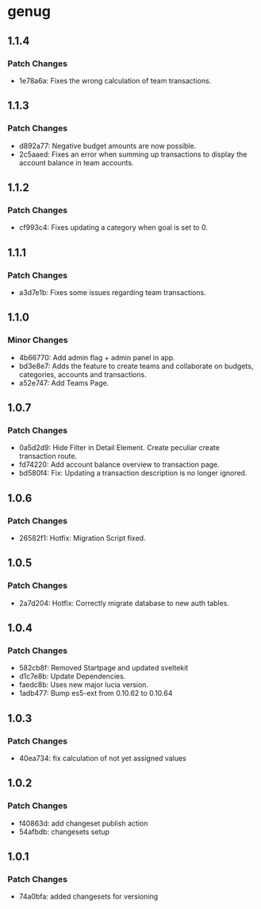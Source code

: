 # genug

## 1.1.4

### Patch Changes

- 1e78a6a: Fixes the wrong calculation of team transactions.

## 1.1.3

### Patch Changes

- d892a77: Negative budget amounts are now possible.
- 2c5aaed: Fixes an error when summing up transactions to display the account balance in team accounts.

## 1.1.2

### Patch Changes

- cf993c4: Fixes updating a category when goal is set to 0.

## 1.1.1

### Patch Changes

- a3d7e1b: Fixes some issues regarding team transactions.

## 1.1.0

### Minor Changes

- 4b66770: Add admin flag + admin panel in app.
- bd3e8e7: Adds the feature to create teams and collaborate on budgets, categories, accounts and transactions.
- a52e747: Add Teams Page.

## 1.0.7

### Patch Changes

- 0a5d2d9: Hide Filter in Detail Element. Create peculiar create transaction route.
- fd74220: Add account balance overview to transaction page.
- bd580f4: Fix: Updating a transaction description is no longer ignored.

## 1.0.6

### Patch Changes

- 26582f1: Hotfix: Migration Script fixed.

## 1.0.5

### Patch Changes

- 2a7d204: Hotfix: Correctly migrate database to new auth tables.

## 1.0.4

### Patch Changes

- 582cb8f: Removed Startpage and updated sveltekit
- d1c7e8b: Update Dependencies.
- faedc8b: Uses new major lucia version.
- 1adb477: Bump es5-ext from 0.10.62 to 0.10.64

## 1.0.3

### Patch Changes

- 40ea734: fix calculation of not yet assigned values

## 1.0.2

### Patch Changes

- f40863d: add changeset publish action
- 54afbdb: changesets setup

## 1.0.1

### Patch Changes

- 74a0bfa: added changesets for versioning
